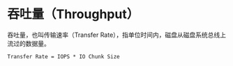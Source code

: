 # 吞吐量（Throughput）

吞吐量，也叫传输速率（Transfer Rate），指单位时间内，磁盘从磁盘系统总线上流过的数据量。

```latex
Transfer Rate = IOPS * IO Chunk Size
```